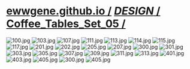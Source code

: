 
# [ewwgene.github.io /](https://ewwgene.github.io/) [_DESIGN_ /](https://ewwgene.github.io/DESIGN) [Coffee_Tables_Set_05 /](https://ewwgene.github.io/Coffee_Tables_Set_05)

<a id="100"></a> ![100.jpg](https://ewwgene.github.io/Coffee_Tables_Set_05/100.jpg)
<a id="103"></a> ![103.jpg](https://ewwgene.github.io/Coffee_Tables_Set_05/103.jpg)
<a id="107"></a> ![107.jpg](https://ewwgene.github.io/Coffee_Tables_Set_05/107.jpg)
<a id="111"></a> ![111.jpg](https://ewwgene.github.io/Coffee_Tables_Set_05/111.jpg)
<a id="113"></a> ![113.jpg](https://ewwgene.github.io/Coffee_Tables_Set_05/113.jpg)
<a id="114"></a> ![114.jpg](https://ewwgene.github.io/Coffee_Tables_Set_05/114.jpg)
<a id="115"></a> ![115.jpg](https://ewwgene.github.io/Coffee_Tables_Set_05/115.jpg)
<a id="117"></a> ![117.jpg](https://ewwgene.github.io/Coffee_Tables_Set_05/117.jpg)
<a id="201m"></a> ![201.jpg](https://ewwgene.github.io/Coffee_Tables_Set_05/Making/201.jpg)
<a id="202m"></a> ![202.jpg](https://ewwgene.github.io/Coffee_Tables_Set_05/Making/202.jpg)
<a id="205m"></a> ![205.jpg](https://ewwgene.github.io/Coffee_Tables_Set_05/Making/205.jpg)
<a id="207m"></a> ![207.jpg](https://ewwgene.github.io/Coffee_Tables_Set_05/Making/207.jpg)
<a id="300m"></a> ![300.jpg](https://ewwgene.github.io/Coffee_Tables_Set_05/Making/300.jpg)
<a id="301m"></a> ![301.jpg](https://ewwgene.github.io/Coffee_Tables_Set_05/Making/301.jpg)
<a id="303m"></a> ![303.jpg](https://ewwgene.github.io/Coffee_Tables_Set_05/Making/303.jpg)
<a id="305m"></a> ![305.jpg](https://ewwgene.github.io/Coffee_Tables_Set_05/Making/305.jpg)
<a id="307m"></a> ![307.jpg](https://ewwgene.github.io/Coffee_Tables_Set_05/Making/307.jpg)
<a id="309m"></a> ![309.jpg](https://ewwgene.github.io/Coffee_Tables_Set_05/Making/309.jpg)
<a id="311m"></a> ![311.jpg](https://ewwgene.github.io/Coffee_Tables_Set_05/Making/311.jpg)
<a id="313m"></a> ![313.jpg](https://ewwgene.github.io/Coffee_Tables_Set_05/Making/313.jpg)
<a id="401m"></a> ![401.jpg](https://ewwgene.github.io/Coffee_Tables_Set_05/Making/401.jpg)
<a id="403m"></a> ![403.jpg](https://ewwgene.github.io/Coffee_Tables_Set_05/Making/403.jpg)
<a id="405m"></a> ![405.jpg](https://ewwgene.github.io/Coffee_Tables_Set_05/Making/405.jpg)
<a id="300"></a> ![300.jpg](https://ewwgene.github.io/Coffee_Tables_Set_05/300.jpg)
<a id="405"></a> ![405.jpg](https://ewwgene.github.io/Coffee_Tables_Set_05/405.jpg)

